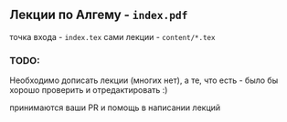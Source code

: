 ## Лекции по Алгему - `index.pdf`

точка входа - `index.tex`
сами лекции - `content/*.tex`

### TODO:
Необходимо дописать лекции (многих нет), а те, что есть - было бы хорошо проверить и отредактировать :)

принимаются ваши PR и помощь в написании лекций
